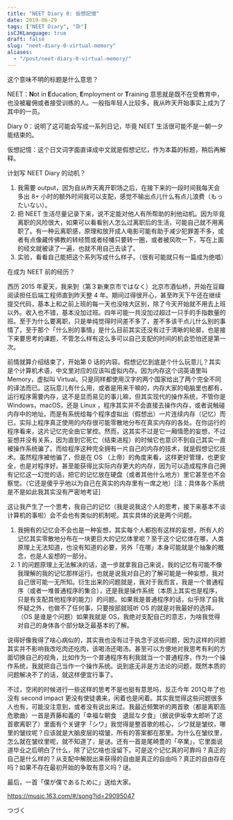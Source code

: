 ```yaml
---
title: "NEET Diary 0: 仮想記憶"
date: 2019-06-29
tags: ["NEET Diary", "杂"]
isCJKLanguage: true
draft: false
slug: "neet-diary-0-virtual-memory"
aliases:
  - "/post/neet-diary-0-virtual-memory/"
---
```


这个意味不明的标题是什么意思？

NEET：**N**ot in **E**ducation, **E**mployment or **T**raining 意思就是既不在受教育中，也没被雇佣或者接受训练的人。一般指年轻人比较多。我从昨天开始事实上成为了其中的一员。

Diary 0：说明了这可能会写成一系列日记，毕竟 NEET 生活很可能不是一朝一夕能结束的。

仮想記憶：这个日文词字面直译成中文就是假想记忆，作为本篇的标题，稍后再解释。

<!--more-->

计划写 NEET Diary 的动机？

1. 我需要 output，因为自从昨天离开职场之后，在接下来的一段时间我每天会多出 8+ 小时的额外时间我可以支配，感觉不输出点儿什么有点儿浪费（もったいない）。
2. 把 NEET 生活尽量记录下来，说不定能对他人有所帮助的利他动机。因为毕竟离职的风险很大，如果可以看看别人怎么过离职后的生活，可能自己就不用离职了。有一种云离职感，原理和放开成人电影可能有助于减少犯罪差不多，或者有点像藏传佛教的转经筒或者经幡只要转一圈，或者被风吹一下，写在上面的经文就被读了一遍，也就不用自己去读了。
3. 实验，看看自己能把这个系列写成什么样子。（很有可能就只有一篇成为绝唱）



在成为 NEET 前的经历？

西历 2015 年夏天，我来到（第３新東京市ではなく）北京市酒仙桥，开始在豆瓣阅读担任后端工程师直到昨天整 4 年。期间过得很开心，甚至昨天下午还在继续提交代码，基本上和之前上班的每一天也没啥大区别，除了今天开始就不用去上班以外。收入也不错，基本没加过班。四年可能一共没加过超过一只手的手指数量的班。至于为什么要离职，只是单纯觉得时间差不多了，差不多该干点儿什么别的事情了，至于那个「什么别的事情」是什么目前其实还没有过于清晰的轮廓，也是接下来要思考的课题，不管怎么样有这么多可以自己支配的时间的机会恐怕还是第一次。

前情就算介绍结束了，开始第 0 话的内容。假想记忆到底是个什么玩意儿？其实是个计算机术语，中文里对应的应该叫虚拟内存。因为内存这个词英语里叫 Memory，虚拟叫 Virtual。只是同样都使用汉字的两个国家给出了两个完全不同的译法而已。这玩意儿有什么用，或者是用来干嘛的，内存大家的电脑里也都有，运行程序需要内存，这不是显而易见的事儿嘛，但其实现代的操作系统，不管你是 Windows，macOS，还是 Linux ，程序其实并不会直接去操作内存，或者说触碰内存中的地址。而是有系统给每个程序虚拟出（假想出）一片连续内存（记忆）而已，实际上程序真正使用的内存很可能零散地分布在真实内存的各处。在你运行的程序看来，这片记忆完全由它掌控。然而，这其实不过是它一厢情愿的妄想，不过妄想并没有关系，因为直到它死亡（结束进程）的时候它也意识不到自己其实一直被操作系统骗了。而给程序这种完全拥有一片自己的内存的技术，就是假想记忆技术。虽然程序被他骗了，但是在 OS （上帝）的角度来看，这样更好管理，也更安全，也是对程序好。甚至能获得比实际内存更大的内存，因为可以造成程序自己拥有记忆这一幻觉的话，把它的记忆放在硬盘（或者其他什么地方）里它甚至也不会察觉。（它还是傻乎乎地以为自己在真实的内存里有一席之地）[注：具体各个系统是不是如此我其实没有严密地考证]

这让我产生了一个思考，我自己的记忆（我是说我这个人的思考，接下来基本不谈计算机的事啦）会不会也有类似的机制呢。其实具体的说是两个问题。

1. 我拥有的记忆会不会也是一种妄想，其实每个人都抱有这样的妄想，所有人的记忆其实零散地分布在一块更巨大的记忆体里呢？至于这个记忆体在哪，人类原理上无法知道，也没有知道的必要，另外「在哪」本身可能就是个抽象的概念，也是人妄想的一部分。
2. 1 的问题原理上无法解决的话，退一步就拿我自己来说，我的记忆有可能不像我理解的我的记忆那样运行。也就是说我对自己的了解可能是一种妄想，我对自己很可能一无所知。衍生出来的问题就是，我对于我而言，我是一个普通程序（或者一堆普通程序的集合），还是我是操作系统（本质上其实也是程序，只是有支配其他程序的能力）的问题。如果我是普通程序的话，似乎除了自我怀疑之外，也做不了任何事，只要按部就班听 OS 的就是对我最好的选择。（OS 是谁是个问题）如果我就是 OS，我绝对支配自己的意志，为啥我觉得对自己的身体各个部分缺乏最基本的了解。

说得好像我得了啥心病似的，其实我也没有过于执念于这些问题，因为这样的问题其实并不影响我改吃肉还吃肉，该喝汤还喝汤。甚至可以方便地对我思考有利的方面切换自己的视角，比如作为一个普通程序有利我就当一个普通程序，作为一个操作系统，我就把自己当作一个操作系统。说到底无非是方法论的问题，既然本质的问题解决不了的话，就这样便宜行事了。

不过，空闲的时候进行一些这样的思考不是也挺有意思吗，反正今年 201Ｑ年了也没有 second impact 更没有使徒袭来，闲着也是闲着。其实我觉得这些问题很多人也有，可能没注意到，或者没有说出来过。我最近频繁听的两首歌（都是离职高危歌曲）一首是斉藤和義的「幸福な朝食　退屈な夕食」（据说伊坂幸太郎听了这首歌离职了）里面有个关键字「シワ」我觉得是整首歌的核心，シワ就是皱纹，哪里的皱纹呢？应该就是大脑皮层的褶皱，所有的答案都在那里。为什么在皱纹里，怎么就在皱纹里呢，就不知道了，是谜。还有一首是尾崎豊的「卒業」，它里面说道毕业之后明白了什么，除了记忆啥也没留下。可是这个记忆真的可靠吗？真正的自己是什么样的？从支配中解脱出来获得的自由是真正的自由吗？真正的自由存在吗？如果不存在最初开始的争取有意义吗？谜。

最后，一首「僕が僕であるために」送给大家。

https://music.163.com/#/song?id=29095047

つづく
